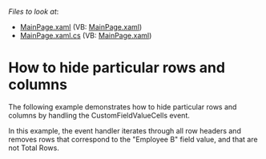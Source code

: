 <!-- default file list -->
*Files to look at*:

* [MainPage.xaml](./CS/DXPivotGrid_HideColumnsAndRows/MainPage.xaml) (VB: [MainPage.xaml](./VB/DXPivotGrid_HideColumnsAndRows/MainPage.xaml))
* [MainPage.xaml.cs](./CS/DXPivotGrid_HideColumnsAndRows/MainPage.xaml.cs) (VB: [MainPage.xaml](./VB/DXPivotGrid_HideColumnsAndRows/MainPage.xaml))
<!-- default file list end -->
# How to hide particular rows and columns


<p>The following example demonstrates how to hide particular rows and columns by handling the CustomFieldValueCells event.</p><p>In this example, the event handler iterates through all row headers and removes rows that correspond to the "Employee B" field value, and that are not Total Rows.<br />
</p><br />


<br/>


